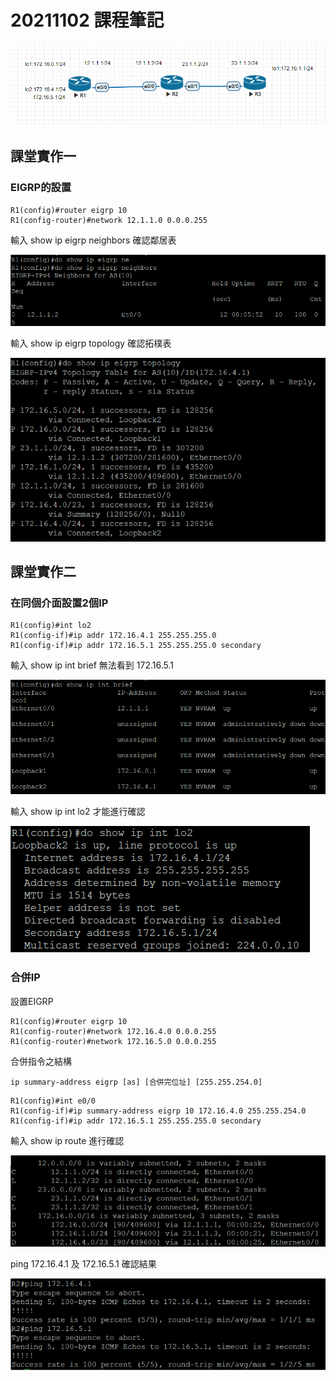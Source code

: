 # 20211102 課程筆記
![實作](../image/1102_01.png)
## 課堂實作一
### EIGRP的設置
```
R1(config)#router eigrp 10
R1(config-router)#network 12.1.1.0 0.0.0.255
```
輸入 show ip eigrp neighbors 確認鄰居表

![實作](../image/1102_02.png)

輸入 show ip eigrp topology 確認拓樸表

![實作](../image/1102_03.png)
## 課堂實作二
### 在同個介面設置2個IP
```
R1(config)#int lo2
R1(config-if)#ip addr 172.16.4.1 255.255.255.0
R1(config-if)#ip addr 172.16.5.1 255.255.255.0 secondary
```
輸入 show ip int brief 無法看到 172.16.5.1

![實作](../image/1102_04.png)

輸入 show ip int lo2 才能進行確認

![實作](../image/1102_05.png)
### 合併IP
設置EIGRP
```
R1(config)#router eigrp 10
R1(config-router)#network 172.16.4.0 0.0.0.255
R1(config-router)#network 172.16.5.0 0.0.0.255
```
合併指令之結構
```
ip summary-address eigrp [as] [合併完位址] [255.255.254.0]
```
```
R1(config)#int e0/0
R1(config-if)#ip summary-address eigrp 10 172.16.4.0 255.255.254.0
R1(config-if)#ip addr 172.16.5.1 255.255.255.0 secondary
```
輸入 show ip route 進行確認

![實作](../image/1102_06.png)

ping 172.16.4.1 及 172.16.5.1 確認結果

![實作](../image/1102_07.png)